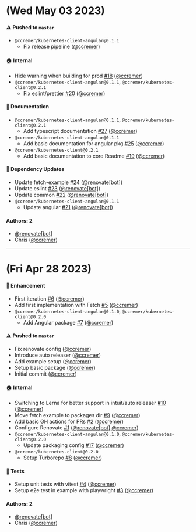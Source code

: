 # (Wed May 03 2023)

#### ⚠️ Pushed to `master`

- `@ccremer/kubernetes-client-angular@0.1.1`
  - Fix release pipeline ([@ccremer](https://github.com/ccremer))

#### 🏠 Internal

- Hide warning when building for prod [#18](https://github.com/ccremer/kubernetes-client-browser/pull/18) ([@ccremer](https://github.com/ccremer))
- `@ccremer/kubernetes-client-angular@0.1.1`, `@ccremer/kubernetes-client@0.2.1`
  - Fix eslint/prettier [#20](https://github.com/ccremer/kubernetes-client-browser/pull/20) ([@ccremer](https://github.com/ccremer))

#### 📝 Documentation

- `@ccremer/kubernetes-client-angular@0.1.1`, `@ccremer/kubernetes-client@0.2.1`
  - Add typescript documentation [#27](https://github.com/ccremer/kubernetes-client-browser/pull/27) ([@ccremer](https://github.com/ccremer))
- `@ccremer/kubernetes-client-angular@0.1.1`
  - Add basic documentation for angular pkg [#25](https://github.com/ccremer/kubernetes-client-browser/pull/25) ([@ccremer](https://github.com/ccremer))
- `@ccremer/kubernetes-client@0.2.1`
  - Add basic documentation to core Readme [#19](https://github.com/ccremer/kubernetes-client-browser/pull/19) ([@ccremer](https://github.com/ccremer))

#### 🔩 Dependency Updates

- Update fetch-example [#24](https://github.com/ccremer/kubernetes-client-browser/pull/24) ([@renovate[bot]](https://github.com/renovate[bot]))
- Update eslint [#23](https://github.com/ccremer/kubernetes-client-browser/pull/23) ([@renovate[bot]](https://github.com/renovate[bot]))
- Update common [#22](https://github.com/ccremer/kubernetes-client-browser/pull/22) ([@renovate[bot]](https://github.com/renovate[bot]))
- `@ccremer/kubernetes-client-angular@0.1.1`
  - Update angular [#21](https://github.com/ccremer/kubernetes-client-browser/pull/21) ([@renovate[bot]](https://github.com/renovate[bot]))

#### Authors: 2

- [@renovate[bot]](https://github.com/renovate[bot])
- Chris ([@ccremer](https://github.com/ccremer))

---

# (Fri Apr 28 2023)

#### 🚀 Enhancement

- First iteration [#6](https://github.com/ccremer/kubernetes-client-browser/pull/6) ([@ccremer](https://github.com/ccremer))
- Add first implementation with Fetch [#5](https://github.com/ccremer/kubernetes-client-browser/pull/5) ([@ccremer](https://github.com/ccremer))
- `@ccremer/kubernetes-client-angular@0.1.0`, `@ccremer/kubernetes-client@0.2.0`
  - Add Angular package [#7](https://github.com/ccremer/kubernetes-client-browser/pull/7) ([@ccremer](https://github.com/ccremer))

#### ⚠️ Pushed to `master`

- Fix renovate config ([@ccremer](https://github.com/ccremer))
- Introduce auto releaser ([@ccremer](https://github.com/ccremer))
- Add example setup ([@ccremer](https://github.com/ccremer))
- Setup basic package ([@ccremer](https://github.com/ccremer))
- Initial commit ([@ccremer](https://github.com/ccremer))

#### 🏠 Internal

- Switching to Lerna for better support in intuit/auto releaser [#10](https://github.com/ccremer/kubernetes-client-browser/pull/10) ([@ccremer](https://github.com/ccremer))
- Move fetch example to packages dir [#9](https://github.com/ccremer/kubernetes-client-browser/pull/9) ([@ccremer](https://github.com/ccremer))
- Add basic GH actions for PRs [#2](https://github.com/ccremer/kubernetes-client-browser/pull/2) ([@ccremer](https://github.com/ccremer))
- Configure Renovate [#1](https://github.com/ccremer/kubernetes-client-browser/pull/1) ([@renovate[bot]](https://github.com/renovate[bot]) [@ccremer](https://github.com/ccremer))
- `@ccremer/kubernetes-client-angular@0.1.0`, `@ccremer/kubernetes-client@0.2.0`
  - Update packaging config [#17](https://github.com/ccremer/kubernetes-client-browser/pull/17) ([@ccremer](https://github.com/ccremer))
- `@ccremer/kubernetes-client@0.2.0`
  - Setup Turborepo [#8](https://github.com/ccremer/kubernetes-client-browser/pull/8) ([@ccremer](https://github.com/ccremer))

#### 🧪 Tests

- Setup unit tests with vitest [#4](https://github.com/ccremer/kubernetes-client-browser/pull/4) ([@ccremer](https://github.com/ccremer))
- Setup e2e test in example with playwright [#3](https://github.com/ccremer/kubernetes-client-browser/pull/3) ([@ccremer](https://github.com/ccremer))

#### Authors: 2

- [@renovate[bot]](https://github.com/renovate[bot])
- Chris ([@ccremer](https://github.com/ccremer))
